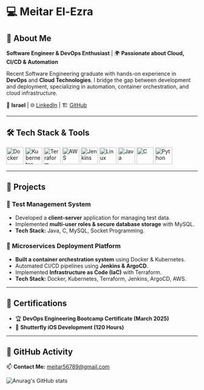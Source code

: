 # 💻 Meitar El-Ezra

## 🚀 About Me

**Software Engineer & DevOps Enthusiast** | 🌍 **Passionate about Cloud, CI/CD & Automation**

Recent Software Engineering graduate with hands-on experience in **DevOps** and **Cloud Technologies**. 
I bridge the gap between development and deployment, specializing in automation, container orchestration, and cloud infrastructure.

📍 **Israel** | 🌐 [LinkedIn](https://www.linkedin.com/in/meitar-el-ezra/) | 🏗️ [GitHub](https://github.com/Meitar55)

---

## 🛠️ **Tech Stack & Tools**

<p align="left">
  <img src="https://cdn.jsdelivr.net/gh/devicons/devicon/icons/docker/docker-original.svg" alt="Docker" width="45" height="45"/>
  <img src="https://cdn.jsdelivr.net/gh/devicons/devicon/icons/kubernetes/kubernetes-plain.svg" alt="Kubernetes" width="45" height="45"/>
  <img src="https://cdn.jsdelivr.net/gh/devicons/devicon/icons/terraform/terraform-original.svg" alt="Terraform" width="45" height="45"/>
  <img src="https://cdn.jsdelivr.net/gh/devicons/devicon/icons/aws/aws-original.svg" alt="AWS" width="45" height="45"/>
  <img src="https://cdn.jsdelivr.net/gh/devicons/devicon/icons/jenkins/jenkins-original.svg" alt="Jenkins" width="45" height="45"/>
  <img src="https://cdn.jsdelivr.net/gh/devicons/devicon/icons/linux/linux-original.svg" alt="Linux" width="45" height="45"/>
  <img src="https://cdn.jsdelivr.net/gh/devicons/devicon/icons/java/java-original.svg" alt="Java" width="45" height="45"/>
  <img src="https://cdn.jsdelivr.net/gh/devicons/devicon/icons/c/c-original.svg" alt="C" width="45" height="45"/>
  <img src="https://cdn.jsdelivr.net/gh/devicons/devicon/icons/python/python-original.svg" alt="Python" width="45" height="45"/>
</p>

---

## 📂 **Projects**

### 🔹 **Test Management System**
- Developed a **client-server** application for managing test data.
- Implemented **multi-user roles & secure database storage** with MySQL.
- **Tech Stack:** Java, C, MySQL, Socket Programming.

### 🔹 **Microservices Deployment Platform**
- **Built a container orchestration system** using Docker & Kubernetes.
- Automated CI/CD pipelines using **Jenkins & ArgoCD**.
- Implemented **Infrastructure as Code (IaC)** with Terraform.
- **Tech Stack:** Docker, Kubernetes, Terraform, Jenkins, ArgoCD, AWS.

---

## 📜 **Certifications**

- 🏆 **DevOps Engineering Bootcamp Certificate (March 2025)**
- 📱 **Shutterfly iOS Development (120 Hours)**

---

## 🎯 **GitHub Activity**


📫 **Contact Me:** meitar56789@gmail.com



![Anurag's GitHub stats](https://github-readme-stats.vercel.app/api?username=Meitar55&show_icons=true&theme=radical)